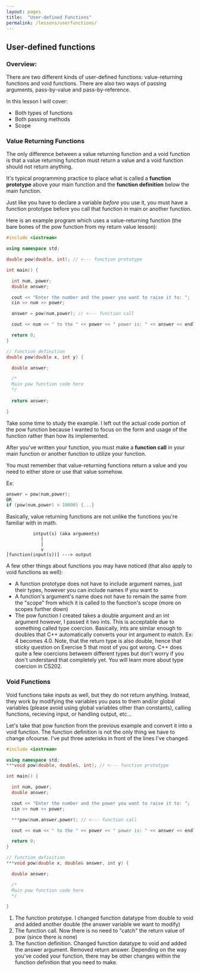 ```yaml
---
layout: pages
title:  "User-defined Functions"
permalink: /lessons/userfunctions/
---
```


## User-defined functions

### Overview:

There are two different kinds of user-defined functions: value-returning functions and void functions.
There are also two ways of passing arguments, pass-by-value and pass-by-reference.

In this lesson I will cover:
- Both types of functions
- Both passing methods
- Scope

### Value Returning Functions

The only difference between a value returning function and a void function is that a value returning function must return a value and a void function should not return anything.

It's typical programming practice to place what is called a **function prototype** above your main function and the **function definition** below the main function.

Just like you have to declare a variable *before* you use it, you must have a function prototype before you call that function in main or another function.

Here is an example program which uses a value-returning function (the bare bones of the pow function from my return value lesson):

```c++
#include <iostream>

using namespace std;

double pow(double, int); // <--- function prototype

int main() {

  int num, power;
  double answer;

  cout << "Enter the number and the power you want to raise it to: ";
  cin >> num >> power;

  answer = pow(num,power); // <--- function call

  cout << num << " to the " << power << " power is: " << answer << endl;

  return 0;
}

// function definition 
double pow(double x, int y) {

  double answer;

  /*
  Main pow function code here
  */
  
  return answer;

}
```

Take some time to study the example. I left out the actual code portion of the pow function because I wanted to focus on the form and usage of the function rather than how its implemented.

After you've written your function, you must make a **function call** in your main function or another function to utilize your function.

You must remember that value-returning functions return a value and you need to either store or use that value somehow.

Ex:

```c++
answer = pow(num,power);
OR
if (pow(num,power) > 10000) {...}
```

Basically, value returning functions are not unlike the functions you're familiar with in math.
```
          intput(s) (aka arguments)
             |
             |
             v
[function(input(s))] ---> output
```

A few other things about functions you may have noticed (that also apply to void functions as well):
- A function prototype does not have to include argument names, just their types, however you can include names if you want to
- A function's argument's name does not have to remain the same from the "scope" from which it is called to the function's scope (more on scopes further down)
- The pow function I created takes a double argument and an int argument however, I passed it two ints. This is acceptable due to something called type coercion. Basically, ints are similar enough to doubles that C++ automatically converts your int argument to match. Ex: 4 becomes 4.0. Note, that the return type is also double, hence that sticky question on Exercise 5 that most of you got wrong. C++ does quite a few coercions betweem different types but don't worry if you don't understand that completely yet. You will learn more about type coercion in CS202.

### Void Functions

Void functions take inputs as well, but they do not return anything. Instead, they work by modifying the variables you pass to them and/or global variables (please avoid using global variables other than constants), calling functions, recieving input, or handling output, etc... 

Let's take that pow function from the previous example and convert it into a void function. The function definition is not the only thing we have to change ofcourse. I've put three asterisks in front of the lines I've changed.

```c++
#include <iostream>

using namespace std;
***void pow(double, double&, int); // <--- function prototype

int main() {

  int num, power;
  double answer;

  cout << "Enter the number and the power you want to raise it to: ";
  cin >> num >> power;

  ***pow(num,answer,power); // <--- function call

  cout << num << " to the " << power << " power is: " << answer << endl;

  return 0;
}

// function definition 
***void pow(double x, double& answer, int y) {

  double answer;

  /*
  Main pow function code here
  */

}
```

1. The function prototype. I changed function datatype from double to void and added another double (the answer variable we want to modify)
2. The function call. Now there is no need to "catch" the return value of pow (since there is none)
3. The function definition. Changed function datatype to void and added the answer argument. Removed return answer. Depending on the way you've coded your function, there may be other changes within the function definition that you need to make.
